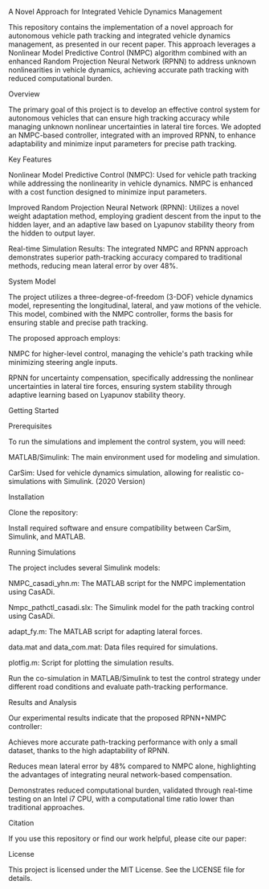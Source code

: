 A Novel Approach for Integrated Vehicle Dynamics Management

This repository contains the implementation of a novel approach for autonomous vehicle path tracking and integrated vehicle dynamics management, as presented in our recent paper. This approach leverages a Nonlinear Model Predictive Control (NMPC) algorithm combined with an enhanced Random Projection Neural Network (RPNN) to address unknown nonlinearities in vehicle dynamics, achieving accurate path tracking with reduced computational burden.

Overview

The primary goal of this project is to develop an effective control system for autonomous vehicles that can ensure high tracking accuracy while managing unknown nonlinear uncertainties in lateral tire forces. We adopted an NMPC-based controller, integrated with an improved RPNN, to enhance adaptability and minimize input parameters for precise path tracking.

Key Features

Nonlinear Model Predictive Control (NMPC): Used for vehicle path tracking while addressing the nonlinearity in vehicle dynamics. NMPC is enhanced with a cost function designed to minimize input parameters.

Improved Random Projection Neural Network (RPNN): Utilizes a novel weight adaptation method, employing gradient descent from the input to the hidden layer, and an adaptive law based on Lyapunov stability theory from the hidden to output layer.

Real-time Simulation Results: The integrated NMPC and RPNN approach demonstrates superior path-tracking accuracy compared to traditional methods, reducing mean lateral error by over 48%.

System Model

The project utilizes a three-degree-of-freedom (3-DOF) vehicle dynamics model, representing the longitudinal, lateral, and yaw motions of the vehicle. This model, combined with the NMPC controller, forms the basis for ensuring stable and precise path tracking.

The proposed approach employs:

NMPC for higher-level control, managing the vehicle's path tracking while minimizing steering angle inputs.

RPNN for uncertainty compensation, specifically addressing the nonlinear uncertainties in lateral tire forces, ensuring system stability through adaptive learning based on Lyapunov stability theory.

Getting Started

Prerequisites

To run the simulations and implement the control system, you will need:

MATLAB/Simulink: The main environment used for modeling and simulation.

CarSim: Used for vehicle dynamics simulation, allowing for realistic co-simulations with Simulink. (2020 Version)

Installation

Clone the repository:

Install required software and ensure compatibility between CarSim, Simulink, and MATLAB.

Running Simulations

The project includes several Simulink models:

NMPC_casadi_yhn.m: The MATLAB script for the NMPC implementation using CasADi.

Nmpc_pathctl_casadi.slx: The Simulink model for the path tracking control using CasADi.

adapt_fy.m: The MATLAB script for adapting lateral forces.

data.mat and data_com.mat: Data files required for simulations.

plotfig.m: Script for plotting the simulation results.

Run the co-simulation in MATLAB/Simulink to test the control strategy under different road conditions and evaluate path-tracking performance.

Results and Analysis

Our experimental results indicate that the proposed RPNN+NMPC controller:

Achieves more accurate path-tracking performance with only a small dataset, thanks to the high adaptability of RPNN.

Reduces mean lateral error by 48% compared to NMPC alone, highlighting the advantages of integrating neural network-based compensation.

Demonstrates reduced computational burden, validated through real-time testing on an Intel i7 CPU, with a computational time ratio lower than traditional approaches.

Citation

If you use this repository or find our work helpful, please cite our paper:

License

This project is licensed under the MIT License. See the LICENSE file for details.

